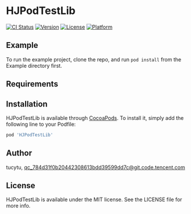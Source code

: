 # HJPodTestLib

[![CI Status](https://img.shields.io/travis/tucytu/HJPodTestLib.svg?style=flat)](https://travis-ci.org/tucytu/HJPodTestLib)
[![Version](https://img.shields.io/cocoapods/v/HJPodTestLib.svg?style=flat)](https://cocoapods.org/pods/HJPodTestLib)
[![License](https://img.shields.io/cocoapods/l/HJPodTestLib.svg?style=flat)](https://cocoapods.org/pods/HJPodTestLib)
[![Platform](https://img.shields.io/cocoapods/p/HJPodTestLib.svg?style=flat)](https://cocoapods.org/pods/HJPodTestLib)

## Example

To run the example project, clone the repo, and run `pod install` from the Example directory first.

## Requirements

## Installation

HJPodTestLib is available through [CocoaPods](https://cocoapods.org). To install
it, simply add the following line to your Podfile:

```ruby
pod 'HJPodTestLib'
```

## Author

tucytu, qc_784d31f0b20442308613bdd39599dd7c@git.code.tencent.com

## License

HJPodTestLib is available under the MIT license. See the LICENSE file for more info.
